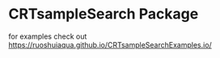# CRTsampleSearch Package 
for examples check out https://ruoshuiaqua.github.io/CRTsampleSearchExamples.io/
